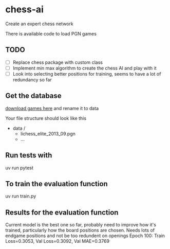 # chess-ai

Create an expert chess network

There is available code to load PGN games

## TODO

- [ ] Replace chess package with custom class
- [ ] Implement min max algorithm to create the chess AI and play with it
- [ ] Look into selecting better positions for training, seems to have a lot of redundancy so far

## Get the database

[download games here](https://odysee.com/@Toadofsky:b/Lichess-Elite-Database:b) and rename it to data

Your file structure should look like this

- data /
  - lichess_elite_2013_09.pgn
  - ...

## Run tests with

uv run pytest

## To train the evaluation function

uv run train.py

## Results for the evaluation function

Current model is the best one so far, probably need to improve how it's trained, particularly how the board positions are chosen. Needs lots of endgame positions and not be too redundent on openings
Epoch 100: Train Loss=0.3053, Val Loss=0.3092, Val MAE=0.3769
